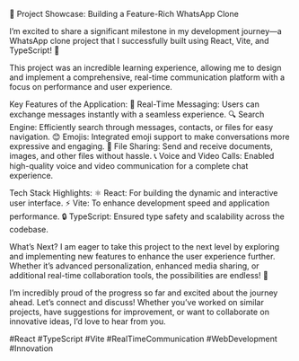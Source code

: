 🌟 Project Showcase: Building a Feature-Rich WhatsApp Clone

I’m excited to share a significant milestone in my development journey—a WhatsApp clone project that I successfully built using React, Vite, and TypeScript! 🎉

This project was an incredible learning experience, allowing me to design and implement a comprehensive, real-time communication platform with a focus on performance and user experience.

Key Features of the Application:
💬 Real-Time Messaging: Users can exchange messages instantly with a seamless experience.
🔍 Search Engine: Efficiently search through messages, contacts, or files for easy navigation.
😊 Emojis: Integrated emoji support to make conversations more expressive and engaging.
📎 File Sharing: Send and receive documents, images, and other files without hassle.
📞 Voice and Video Calls: Enabled high-quality voice and video communication for a complete chat experience.

Tech Stack Highlights:
⚛️ React: For building the dynamic and interactive user interface.
⚡ Vite: To enhance development speed and application performance.
🔒 TypeScript: Ensured type safety and scalability across the codebase.

What’s Next?
I am eager to take this project to the next level by exploring and implementing new features to enhance the user experience further. Whether it’s advanced personalization, enhanced media sharing, or additional real-time collaboration tools, the possibilities are endless! 🚀

I’m incredibly proud of the progress so far and excited about the journey ahead. Let’s connect and discuss! Whether you’ve worked on similar projects, have suggestions for improvement, or want to collaborate on innovative ideas, I’d love to hear from you.

#React #TypeScript #Vite #RealTimeCommunication #WebDevelopment #Innovation
